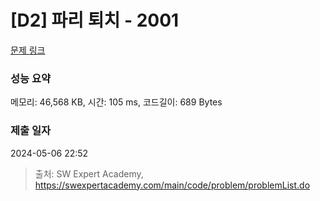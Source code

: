 # [D2] 파리 퇴치 - 2001 

[문제 링크](https://swexpertacademy.com/main/code/problem/problemDetail.do?contestProbId=AV5PzOCKAigDFAUq) 

### 성능 요약

메모리: 46,568 KB, 시간: 105 ms, 코드길이: 689 Bytes

### 제출 일자

2024-05-06 22:52



> 출처: SW Expert Academy, https://swexpertacademy.com/main/code/problem/problemList.do